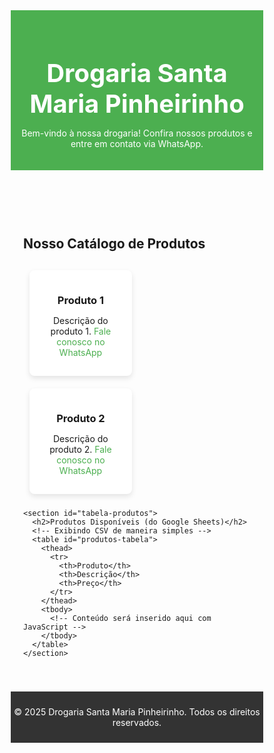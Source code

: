 <!DOCTYPE html>
<html lang="pt-br">
<head>
  <meta charset="UTF-8">
  <meta name="viewport" content="width=device-width, initial-scale=1.0">
  <meta http-equiv="X-UA-Compatible" content="ie=edge">
  <title>Drogaria Santa Maria Pinheirinho</title>
  <style>
    /* Resetando alguns estilos padrões do navegador */
    * {
      margin: 0;
      padding: 0;
      box-sizing: border-box;
    }

    /* Estilos gerais */
    body {
      font-family: Arial, sans-serif;
      line-height: 1.6;
      background-color: #f4f4f4;
      color: #333;
    }

    header {
      background-color: #4CAF50;
      color: #fff;
      padding: 20px 0;
      text-align: center;
    }

    header h1 {
      font-size: 2.5rem;
    }

    main {
      padding: 20px;
      max-width: 1200px;
      margin: 0 auto;
    }

    h2 {
      text-align: center;
      margin-bottom: 20px;
    }

    #produtos {
      display: flex;
      flex-wrap: wrap;
      justify-content: space-between;
    }

    .produto {
      background-color: #fff;
      padding: 15px;
      margin: 10px;
      border-radius: 8px;
      box-shadow: 0 4px 8px rgba(0, 0, 0, 0.1);
      width: 45%;
      text-align: center;
    }

    .produto h3 {
      margin-bottom: 10px;
    }

    .produto a {
      color: #4CAF50;
      text-decoration: none;
    }

    .produto a:hover {
      text-decoration: underline;
    }

    table {
      width: 100%;
      border-collapse: collapse;
      margin-top: 20px;
    }

    table, th, td {
      border: 1px solid #ddd;
    }

    th, td {
      padding: 12px;
      text-align: center;
    }

    iframe {
      width: 100%;
      height: 600px;
      border: none;
    }

    footer {
      background-color: #333;
      color: #fff;
      padding: 10px 0;
      text-align: center;
      margin-top: 20px;
    }
  </style>
</head>
<body>
  <header>
    <h1>Drogaria Santa Maria Pinheirinho</h1>
    <p>Bem-vindo à nossa drogaria! Confira nossos produtos e entre em contato via WhatsApp.</p>
  </header>

  <main>
    <section id="produtos">
      <h2>Nosso Catálogo de Produtos</h2>
      <!-- Exemplos de produtos -->
      <div class="produto">
        <h3>Produto 1</h3>
        <p>Descrição do produto 1. <a href="https://wa.me/35988490590" target="_blank">Fale conosco no WhatsApp</a></p>
      </div>
      <div class="produto">
        <h3>Produto 2</h3>
        <p>Descrição do produto 2. <a href="https://wa.me/35988490590" target="_blank">Fale conosco no WhatsApp</a></p>
      </div>
    </section>

    <section id="tabela-produtos">
      <h2>Produtos Disponíveis (do Google Sheets)</h2>
      <!-- Exibindo CSV de maneira simples -->
      <table id="produtos-tabela">
        <thead>
          <tr>
            <th>Produto</th>
            <th>Descrição</th>
            <th>Preço</th>
          </tr>
        </thead>
        <tbody>
          <!-- Conteúdo será inserido aqui com JavaScript -->
        </tbody>
      </table>
    </section>
  </main>

  <footer>
    <p>&copy; 2025 Drogaria Santa Maria Pinheirinho. Todos os direitos reservados.</p>
  </footer>

  <script>
    // Função para carregar e exibir o conteúdo do CSV
    fetch('https://docs.google.com/spreadsheets/d/e/2PACX-1vQulmY7T7U6PseDk2kouwSzi7E_Fp_i8rxwuLawd4I77MPQvLP3PRGtWWE5_Oz0_MoPyQ2GqQYppGL-/pub?output=csv')
      .then(response => response.text())
      .then(data => {
        const rows = data.split('\n');
        const table = document.querySelector('#produtos-tabela tbody');

        rows.forEach((row, index) => {
          if (index > 0) { // Ignorar a primeira linha (cabeçalho)
            const columns = row.split(',');
            const tr = document.createElement('tr');

            columns.forEach(col => {
              const td = document.createElement('td');
              td.textContent = col;
              tr.appendChild(td);
            });

            table.appendChild(tr);
          }
        });
      })
      .catch(error => console.error('Erro ao carregar o CSV:', error));
  </script>
</body>
</html>
